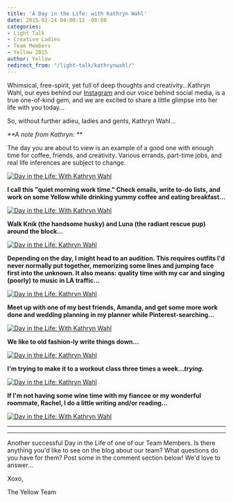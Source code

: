```yaml
---
title: 'A Day in the Life: with Kathryn Wahl'
date: 2015-02-24 04:00:12 -08:00
categories:
- Light Talk
- Creative Ladies
- Team Members
- Yellow 2015
author: Yellow
redirect_from: "/light-talk/kathrynwahl/"
---
```


Whimsical, free-spirit, yet full of deep thoughts and creativity...Kathryn Wahl, our eyes behind our [Instagram](https://instagram.com/yellowconference/) and our voice behind social media, is a true one-of-kind gem, and we are excited to share a little glimpse into her life with you today...

So, without further adieu, ladies and gents, Kathryn Wahl...

_**A note from Kathryn: **_

The day you are about to view is an example of a good one with enough time for coffee, friends, and creativity. Various errands, part-time jobs, and real life inferences are subject to change.

[![Day in the Life: With Kathryn Wahl](https://yellow-blog-images.imgix.net/2015/02/kbloom1.jpg)](https://yellow-blog-images.imgix.net/2015/02/kbloom1.jpg)

**I call this "quiet morning work time." Check emails, write to-do lists, and work on some Yellow while drinking yummy coffee and eating breakfast...**

[![Day in the Life: With Kathryn Wahl](https://yellow-blog-images.imgix.net/2015/02/Kbloom.jpg)](https://yellow-blog-images.imgix.net/2015/02/Kbloom.jpg)

**Walk Knik (the handsome husky) and Luna (the radiant rescue pup) around the block...**

[![Day in the Life: Kathryn Wahl](https://yellow-blog-images.imgix.net/2015/02/KathrynBloom3.jpg)](https://yellow-blog-images.imgix.net/2015/02/KathrynBloom3.jpg)

**Depending on the day, I might head to an audition. This requires outfits I'd never normally put together, memorizing some lines and jumping face first into the unknown. It also means: quality time with my car and singing (poorly) to music in LA traffic...**

[![Day in the Life: Kathryn Wahl](https://yellow-blog-images.imgix.net/2015/02/kathryn5.jpg)](https://yellow-blog-images.imgix.net/2015/02/kathryn5.jpg)

**Meet up with one of my best friends, Amanda, and get some more work done and wedding planning in my planner while Pinterest-searching...**

[![Day in the Life: With Kathryn Wahl](https://yellow-blog-images.imgix.net/2015/02/Kathryn9.jpg)](https://yellow-blog-images.imgix.net/2015/02/Kathryn9.jpg)

**We like to old fashion-ly write things down...**

[![Day in the Life: Kathryn Wahl](https://yellow-blog-images.imgix.net/2015/02/Kathryn7.jpg)](https://yellow-blog-images.imgix.net/2015/02/Kathryn7.jpg)

**I'm trying to make it to a workout class three times a week..._trying._**

[![Day in the Life: Kathryn Wahl](https://yellow-blog-images.imgix.net/2015/02/Kathryn8.jpg)](https://yellow-blog-images.imgix.net/2015/02/Kathryn8.jpg)

**If I'm not having some wine time with my fiancee or my wonderful roommate, Rachel, I do a little writing and/or reading...**

[![Day in the Life: With Kathryn Wahl](https://yellow-blog-images.imgix.net/2015/02/Kathryn10.jpg)](https://yellow-blog-images.imgix.net/2015/02/Kathryn10.jpg)

* * *

* * *

Another successful Day in the Life of one of our Team Members. Is there anything you'd like to see on the blog about our team? What questions do you have for them? Post some in the comment section below! We'd love to answer...

Xoxo,

The Yellow Team
